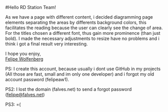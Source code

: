 #Hello RD Station Team!

As we have a page with different content, i decided diagramming page elements separating the areas by differents background colors, this facilitates the reading because the user can clearly see the change of area. For the titles chosen a different font, thus gain more prominence (than just bold). I made the necessary adjustments to resize have no problems and i think i got a final result very interesting.

I hope you enjoy,<br>
<a href="http://alcateia.cc" target="_blank">Felipe Wolfenberg</a>

PS: I create this account, because usually i dont use GitHub in my projects (All those are fast, small and im only one developer) and i forgot my old account password (felipeaw1).

PS2: I lost the domain (falves.net) to send a forgot password (felipe@falves.net)

PS3: =(
